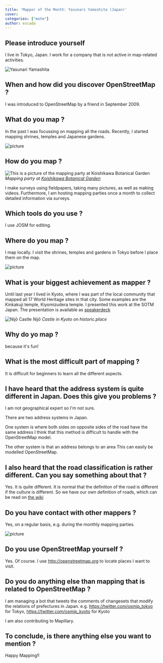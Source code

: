 ```yaml
---
title: 'Mapper of the Month: Yasunari Yamashita (Japan)'
cover:
categories: ["motm"]
author: escada
---
```


## Please introduce yourself

I live in Tokyo, Japan.
I work for a company that is not active in map-related activities.

![Yasunari Yamashita](https://photos.smugmug.com/OSM/Screenshots/Mapper-in-the-Spotlight/Yasunari-yamashita/i-7877CKw/0/618fb63a/XL/MyPhoto-XL.jpg)

## When and how did you discover OpenStreetMap ?

I was introduced to OpenStreetMap by a friend in September 2009.

## What do you map ?

In the past I was focussing on mapping all the roads.
Recently, I started mapping shrines, temples and Japanese gardens.

![picture](https://photos.smugmug.com/OSM/Screenshots/Mapper-in-the-Spotlight/Yasunari-yamashita/i-S4RB7zw/0/d061ca24/X3/IMG_20161119_142618-X3.jpg)

## How do you map ?

![This is a picture of the mapping party at Koishikawa Botanical Garden](https://photos.smugmug.com/OSM/Screenshots/Mapper-in-the-Spotlight/Yasunari-yamashita/i-CC9XgGd/0/f94fd5fe/X3/IMG_20161217_123521-X3.jpg)
*Mapping party at [Koishikawa Botanical Garden](https://www.openstreetmap.org/way/23061245)*

I make surveys using fieldpapers, taking many pictures, as well as making videos.
Furthermore, I am hosting mapping parties once a month to collect detailed information via surveys.

## Which tools do you use ?

I use JOSM for editing.

## Where do you map ?

I map locally. I visit the shrines, temples and gardens in Tokyo before I place them on the map.

![picture](https://photos.smugmug.com/OSM/Screenshots/Mapper-in-the-Spotlight/Yasunari-yamashita/i-stVbcC4/0/6da755c6/X3/IMG_20170520_113556-X3.jpg)
## What is your biggest achievement as mapper ?

Until last year I lived in Kyoto, where I was part of the local community that mapped all 17 World Heritage sites in that city.
Some examples are the Kinkakuji temple, Kiyomizudera temple.
I presented this work at the SOTM Japan. The presentation is available as [speakerdeck](https://speakerdeck.com/sotm2017/day2-1400-jing-du-todong-jing-falseyue-jian-matupingupatei)

![Nijō Castle](https://photos.smugmug.com/OSM/Screenshots/Mapper-in-the-Spotlight/Yasunari-yamashita/i-BSwXhmD/0/3b6787b9/X3/Screen%20Shot%202018-05-04%20at%2019.41.49-X3.png)
*Nijō Castle in Kyoto on historic.place*

## Why do yo map ?

because it's fun!

## What is the most difficult part of mapping ?

It is difficult for beginners to learn all the different aspects.

##  I have heard that the address system is quite different in Japan. Does this give you problems ?

I am not geographical expert so I'm not sure.

There are two address systems in Japan.

One system is where both sides on opposite sides of the road have the same address
I think that this method is difficult to handle with the
OpenStreetMap model.

The other system is that an address belongs to an area
This can  easily be modelled  OpenStreetMap.

## I also heard that the road classification is rather different. Can you say something about that ?


Yes. It is quite different.
It is normal that the definition of the road is different if the
culture is different.
So we have our own definition of roads, which can be read on [the wiki](https://wiki.openstreetmap.org/wiki/Japan_tagging#Road_Types)

## Do you have contact with other mappers ?

Yes, on a regular basis, e.g. during the monthly mapping parties.

![picture](https://photos.smugmug.com/OSM/Screenshots/Mapper-in-the-Spotlight/Yasunari-yamashita/i-xRR28TG/0/83e5b406/X3/IMG_20170415_130125-X3.jpg)

## Do you use OpenStreetMap yourself ?

Yes. Of course. I use http://openstreetmap.org to locate places I want to visit.

## Do you do anything else than mapping that is related to OpenStreetMap ?

I am managing a bot that tweets the comments of changesets  that modify the relations
of prefectures in Japan.
e.g.
https://twitter.com/osmjp_tokyo for Tokyo,
https://twitter.com/osmjp_kyoto for Kyoto


I am also contributing to Mapillary.


## To conclude, is there anything else you want to mention ?

Happy Mapping!!
